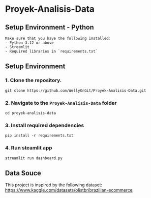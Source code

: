 # Proyek-Analisis-Data

## Setup Environment - Python

```
Make sure that you have the following installed:
- Python 3.12 or above
- Streamlit
- Required libraries in `requirements.txt`
```

## Setup Environment

### 1. Clone the repository.

```
git clone https://github.com/WellyOnGit/Proyek-Analisis-Data.git
```

### 2. Navigate to the `Proyek-Analisis-Data` folder

```
cd proyek-analisis-data
```

### 3. Install required dependencies

```
pip install -r requirements.txt
```

### 4. Run steamlit app

```
streamlit run dashboard.py
```

## Data Souce

This project is inspired by the following dataset:
https://www.kaggle.com/datasets/olistbr/brazilian-ecommerce
